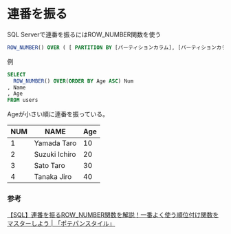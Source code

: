 # 連番を振る

SQL Serverで連番を振るにはROW_NUMBER関数を使う

```sql
ROW_NUMBER() OVER ( [ PARTITION BY [パーティションカラム], [パーティションカラム], ...] ORDER BY [ソートカラム], [ソートカラム], ... )
```

例

```sql
SELECT 
  ROW_NUMBER() OVER(ORDER BY Age ASC) Num
, Name
, Age
FROM users
```

Ageが小さい順に連番を振っている。

|NUM|NAME|Age|
|---|---|---|
|1|Yamada Taro|10|
|2|Suzuki Ichiro|20|
|3|Sato Taro|30|
|4|Tanaka Jiro|40|

### 参考

[【SQL】連番を振るROW\_NUMBER関数を解説！一番よく使う順位付け関数をマスターしよう \| 「ポテパンスタイル」](https://style.potepan.com/articles/23566.html)